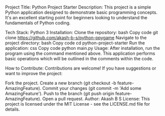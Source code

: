Project Title: Python Project Starter
Description:
This project is a simple Python application designed to demonstrate basic programming concepts. It's an excellent starting point for beginners looking to understand the fundamentals of Python coding.

Tech Stack:
Python 3
Installation:
Clone the repository:
bash
Copy code
git clone https://github.com/akash-b-s/python-ppygame
Navigate to the project directory:
bash
Copy code
cd python-project-starter
Run the application:
css
Copy code
python main.py
Usage:
After installation, run the program using the command mentioned above. This application performs basic operations which will be outlined in the comments within the code.

How to Contribute:
Contributions are welcome! If you have suggestions or want to improve the project:

Fork the project.
Create a new branch (git checkout -b feature-AmazingFeature).
Commit your changes (git commit -m 'Add some AmazingFeature').
Push to the branch (git push origin feature-AmazingFeature).
Open a pull request.
Author:
Akash B S
License:
This project is licensed under the MIT License - see the LICENSE.md file for details.

